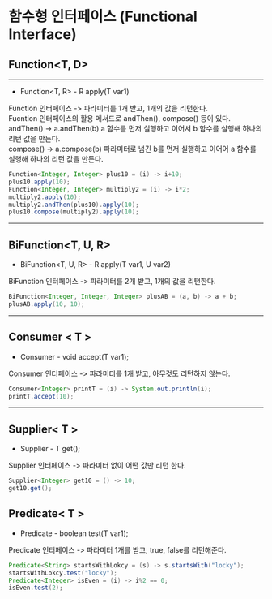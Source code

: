 # 함수형 인터페이스 (Functional Interface)

## Function<T, D>

---

- Function<T, R> - R apply(T var1)

Function 인터페이스 -> 파라미터를 1개 받고, 1개의 값을 리턴한다.<br>
Fucntion 인터페이스의 활용 메서드로 andThen(), compose() 등이 있다.<br>
andThen() -> a.andThen(b) a 함수를 먼저 실행하고 이어서 b 함수를 실행해 하나의 리턴 값을 만든다.<br>
compose() -> a.compose(b) 파라미터로 넘긴 b를 먼저 실행하고 이어어 a 함수를 실행해 하나의 리턴 값을 만든다.
```java
Function<Integer, Integer> plus10 = (i) -> i+10;
plus10.apply(10);
Function<Integer, Integer> multiply2 = (i) -> i*2;
multiply2.apply(10);
multiply2.andThen(plus10).apply(10);
plus10.compose(multiply2).apply(10);
```
---
## BiFunction<T, U, R>
- BiFunction<T, U, R> - R apply(T var1, U var2)

BiFunction 인터페이스 -> 파라미터를 2개 받고, 1개의 값을 리턴한다.
```java
BiFunction<Integer, Integer, Integer> plusAB = (a, b) -> a + b;
plusAB.apply(10, 10);
```

---
## Consumer < T >
- Consumer<T> - void accept(T var1);

Consumer 인터페이스 -> 파라미터를 1개 받고, 아무것도 리턴하지 않는다.
```java
Consumer<Integer> printT = (i) -> System.out.println(i);
printT.accept(10);
```
---
## Supplier< T >
- Supplier<T> - T get();

Supplier 인터페이스 -> 파라미터 없이 어떤 값만 리턴 한다.
```java
Supplier<Integer> get10 = () -> 10;
get10.get();
```

## Predicate< T >
- Predicate<T> - boolean test(T var1); 

Predicate 인터페이스 -> 파라미터 1개를 받고, true, false를 리턴해준다.
```java
Predicate<String> startsWithLokcy = (s) -> s.startsWith("locky");
startsWithLokcy.test("locky");
Predicate<Integer> isEven = (i) -> i%2 == 0;
isEven.test(2);
```
